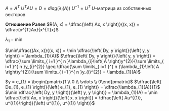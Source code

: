 $A=A^T$
$U^TAU=D=diag(\lambda_i(A))$
$U^{-1}=U^T$
$U$-матрица из собственных векторов

**Отношение Рэлея**
$R(A, x) = \dfrac{\left( Ax, x \right)}{(x, x)} = \dfrac{x^{T}Ax}{x^{T}x}$

$\lambda_{1} - \min$

$\min\dfrac{(Ax, x)}{(x, x)} = \min \dfrac{\left( Dy, y \right)}{\left( y, y \right)} = \lambda_{1}(A)$
$\dfrac{\left( Dy, y \right)}{\left( y, y \right)} = \dfrac{\sum \limits_{ i=1 }^{ n }\lambda_{i}\left( A \right)y^{2}}{\sum \limits_{ i=1 }^{ n }y_{i}^{2}} \geq \dfrac{\sum \limits_{ i=1 }^{ n }\lambda_{1}\left( A \right)y^{2}}{\sum \limits_{ i=1 }^{ n }y_{i}^{2}} = \lambda_{1}(A)$

$y = e_{1} = \begin{pmatrix}1 \\ 0 \\ \vdots \\ 0\end{pmatrix}$
$\dfrac{\left( De_{1}, e_{1} \right)}{\left( e_{1}, e_{1} \right)} = \dfrac{\lambda_{1}(A)}{1}$
$\min \dfrac{\left( Dy, y \right)}{\left( y, y \right)} = \lambda_{1}(A) = \min \dfrac{\left( Ax, x \right)}{\left( x, x \right)} = \dfrac{\left(  Au^{(1)}, u^{(1)}\right)}{\left( u^{(1)}, u^{(1)} \right)}$







